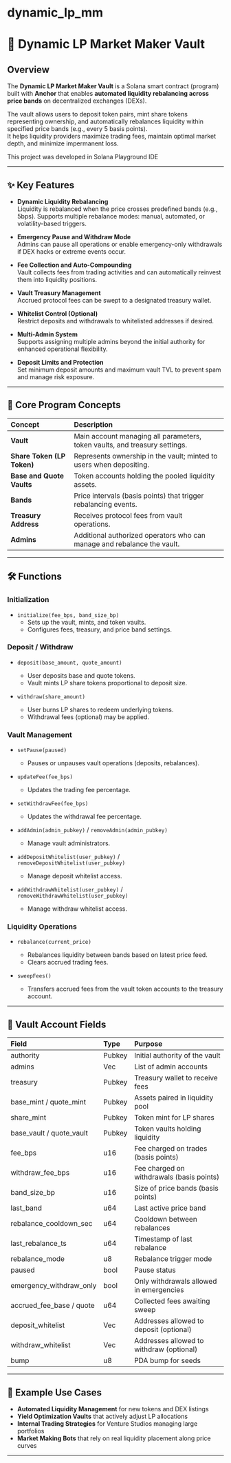 # dynamic_lp_mm

# 🎯 Dynamic LP Market Maker Vault

## Overview

The **Dynamic LP Market Maker Vault** is a Solana smart contract (program) built with **Anchor** that enables **automated liquidity rebalancing across price bands** on decentralized exchanges (DEXs).

The vault allows users to deposit token pairs, mint share tokens representing ownership, and automatically rebalances liquidity within specified price bands (e.g., every 5 basis points).  
It helps liquidity providers maximize trading fees, maintain optimal market depth, and minimize impermanent loss.

This project was developed in Solana Playground IDE

---

## ✨ Key Features

- **Dynamic Liquidity Rebalancing**  
  Liquidity is rebalanced when the price crosses predefined bands (e.g., 5bps). Supports multiple rebalance modes: manual, automated, or volatility-based triggers.

- **Emergency Pause and Withdraw Mode**  
  Admins can pause all operations or enable emergency-only withdrawals if DEX hacks or extreme events occur.

- **Fee Collection and Auto-Compounding**  
  Vault collects fees from trading activities and can automatically reinvest them into liquidity positions.

- **Vault Treasury Management**  
  Accrued protocol fees can be swept to a designated treasury wallet.

- **Whitelist Control (Optional)**  
  Restrict deposits and withdrawals to whitelisted addresses if desired.

- **Multi-Admin System**  
  Supports assigning multiple admins beyond the initial authority for enhanced operational flexibility.

- **Deposit Limits and Protection**  
  Set minimum deposit amounts and maximum vault TVL to prevent spam and manage risk exposure.

---

## 🔧 Core Program Concepts

| Concept                   | Description |
|:---------------------------|:------------|
| **Vault**                  | Main account managing all parameters, token vaults, and treasury settings. |
| **Share Token (LP Token)**  | Represents ownership in the vault; minted to users when depositing. |
| **Base and Quote Vaults**   | Token accounts holding the pooled liquidity assets. |
| **Bands**                  | Price intervals (basis points) that trigger rebalancing events. |
| **Treasury Address**        | Receives protocol fees from vault operations. |
| **Admins**                 | Additional authorized operators who can manage and rebalance the vault. |

---

## 🛠 Functions

### Initialization

- `initialize(fee_bps, band_size_bp)`
  - Sets up the vault, mints, and token vaults.
  - Configures fees, treasury, and price band settings.

### Deposit / Withdraw

- `deposit(base_amount, quote_amount)`
  - User deposits base and quote tokens.
  - Vault mints LP share tokens proportional to deposit size.

- `withdraw(share_amount)`
  - User burns LP shares to redeem underlying tokens.
  - Withdrawal fees (optional) may be applied.

### Vault Management

- `setPause(paused)`
  - Pauses or unpauses vault operations (deposits, rebalances).

- `updateFee(fee_bps)`
  - Updates the trading fee percentage.

- `setWithdrawFee(fee_bps)`
  - Updates the withdrawal fee percentage.

- `addAdmin(admin_pubkey)` / `removeAdmin(admin_pubkey)`
  - Manage vault administrators.

- `addDepositWhitelist(user_pubkey)` / `removeDepositWhitelist(user_pubkey)`
  - Manage deposit whitelist access.

- `addWithdrawWhitelist(user_pubkey)` / `removeWithdrawWhitelist(user_pubkey)`
  - Manage withdraw whitelist access.

### Liquidity Operations

- `rebalance(current_price)`
  - Rebalances liquidity between bands based on latest price feed.
  - Clears accrued trading fees.

- `sweepFees()`
  - Transfers accrued fees from the vault token accounts to the treasury account.

---

## 🧱 Vault Account Fields

| Field                     | Type             | Purpose |
|:---------------------------|:-----------------|:--------|
| authority                  | Pubkey            | Initial authority of the vault |
| admins                     | Vec<Pubkey>       | List of admin accounts |
| treasury                   | Pubkey            | Treasury wallet to receive fees |
| base_mint / quote_mint      | Pubkey            | Assets paired in liquidity pool |
| share_mint                 | Pubkey            | Token mint for LP shares |
| base_vault / quote_vault    | Pubkey            | Token vaults holding liquidity |
| fee_bps                    | u16               | Fee charged on trades (basis points) |
| withdraw_fee_bps           | u16               | Fee charged on withdrawals (basis points) |
| band_size_bp               | u16               | Size of price bands (basis points) |
| last_band                  | u64               | Last active price band |
| rebalance_cooldown_sec     | u64               | Cooldown between rebalances |
| last_rebalance_ts          | u64               | Timestamp of last rebalance |
| rebalance_mode             | u8                | Rebalance trigger mode |
| paused                     | bool              | Pause status |
| emergency_withdraw_only    | bool              | Only withdrawals allowed in emergencies |
| accrued_fee_base / quote   | u64               | Collected fees awaiting sweep |
| deposit_whitelist          | Vec<Pubkey>       | Addresses allowed to deposit (optional) |
| withdraw_whitelist         | Vec<Pubkey>       | Addresses allowed to withdraw (optional) |
| bump                       | u8                | PDA bump for seeds |

---

## 🚀 Example Use Cases

- **Automated Liquidity Management** for new tokens and DEX listings
- **Yield Optimization Vaults** that actively adjust LP allocations
- **Internal Trading Strategies** for Venture Studios managing large portfolios
- **Market Making Bots** that rely on real liquidity placement along price curves

---

